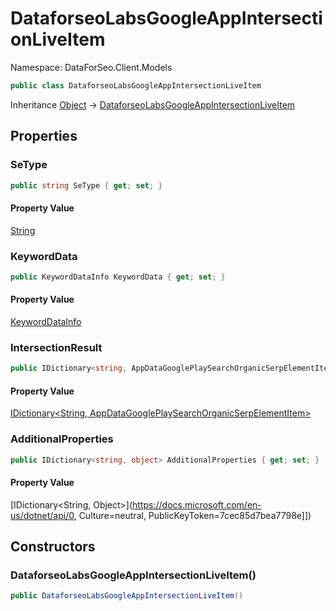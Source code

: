 # DataforseoLabsGoogleAppIntersectionLiveItem

Namespace: DataForSeo.Client.Models

```csharp
public class DataforseoLabsGoogleAppIntersectionLiveItem
```

Inheritance [Object](https://docs.microsoft.com/en-us/dotnet/api/Object) → [DataforseoLabsGoogleAppIntersectionLiveItem](./DataforseoLabsGoogleAppIntersectionLiveItem.md)

## Properties

### **SeType**

```csharp
public string SeType { get; set; }
```

#### Property Value

[String](https://docs.microsoft.com/en-us/dotnet/api/String)<br>

### **KeywordData**

```csharp
public KeywordDataInfo KeywordData { get; set; }
```

#### Property Value

[KeywordDataInfo](./KeywordDataInfo.md)<br>

### **IntersectionResult**

```csharp
public IDictionary<string, AppDataGooglePlaySearchOrganicSerpElementItem> IntersectionResult { get; set; }
```

#### Property Value

[IDictionary&lt;String, AppDataGooglePlaySearchOrganicSerpElementItem&gt;](./AppDataGooglePlaySearchOrganicSerpElementItem.md)<br>

### **AdditionalProperties**

```csharp
public IDictionary<string, object> AdditionalProperties { get; set; }
```

#### Property Value

[IDictionary&lt;String, Object&gt;](https://docs.microsoft.com/en-us/dotnet/api/0, Culture=neutral, PublicKeyToken=7cec85d7bea7798e]])<br>

## Constructors

### **DataforseoLabsGoogleAppIntersectionLiveItem()**

```csharp
public DataforseoLabsGoogleAppIntersectionLiveItem()
```
